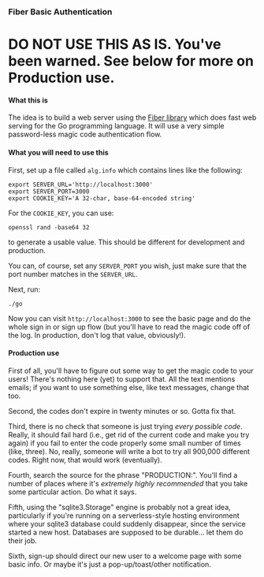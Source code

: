 ### Fiber Basic Authentication

# DO NOT USE THIS AS IS. You've been warned. See below for more on Production use.

#### What this is

The idea is to build a web server using the [Fiber library](https://gofiber.io) which
does fast web serving for the Go programming language. It will use a very simple
password-less magic code authentication flow.

#### What you will need to use this

First, set up a file called `alg.info` which contains lines like the following:

    export SERVER_URL='http://localhost:3000'
    export SERVER_PORT=3000
    export COOKIE_KEY='A 32-char, base-64-encoded string'

For the `COOKIE_KEY`, you can use:

    openssl rand -base64 32

to generate a usable value. This should be different for development and production.

You can, of course, set any `SERVER_PORT` you wish, just make sure that the port
number matches in the `SERVER_URL`.

Next, run:

    ./go

Now you can visit `http://localhost:3000` to see the basic page and do the whole sign in
or sign up flow (but you'll have to read the magic code off of the log. In production,
don't log that value, obviously!).

#### Production use

First of all, you'll have to figure out some way to get the magic code to your
users! There's nothing here (yet) to support that. All the text mentions emails;
if you want to use something else, like text messages, change that too.

Second, the codes don't expire in twenty minutes or so. Gotta fix that.

Third, there is no check that someone is just trying *every possible code*. Really,
it should fail hard (i.e., get rid of the current code and make you try again) if
you fail to enter the code properly some small number of times (like, three). No,
really, someone will write a bot to try all 900,000 different codes. Right now, that
would work (eventually).

Fourth, search the source for the phrase "PRODUCTION:". You'll find a number of places
where it's *extremely highly recommended* that you take some particular action. Do what
it says.

Fifth, using the "sqlite3.Storage" engine is probably not a great idea, particularly
if you're running on a serverless-style hosting environment where your sqlite3 database
could suddenly disappear, since the service started a new host. Databases are supposed
to be durable... let them do their job.

Sixth, sign-up should direct our new user to a welcome page with some basic info. Or
maybe it's just a pop-up/toast/other notification.
